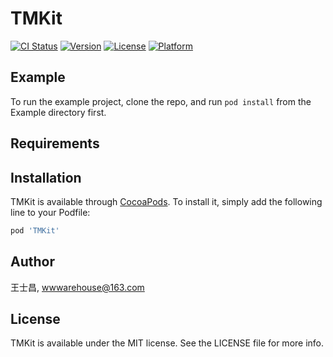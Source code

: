 # TMKit

[![CI Status](http://img.shields.io/travis/王士昌/TMKit.svg?style=flat)](https://travis-ci.org/王士昌/TMKit)
[![Version](https://img.shields.io/cocoapods/v/TMKit.svg?style=flat)](http://cocoapods.org/pods/TMKit)
[![License](https://img.shields.io/cocoapods/l/TMKit.svg?style=flat)](http://cocoapods.org/pods/TMKit)
[![Platform](https://img.shields.io/cocoapods/p/TMKit.svg?style=flat)](http://cocoapods.org/pods/TMKit)

## Example

To run the example project, clone the repo, and run `pod install` from the Example directory first.

## Requirements

## Installation

TMKit is available through [CocoaPods](http://cocoapods.org). To install
it, simply add the following line to your Podfile:

```ruby
pod 'TMKit'
```

## Author

王士昌, wwwarehouse@163.com

## License

TMKit is available under the MIT license. See the LICENSE file for more info.
